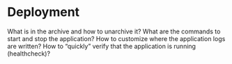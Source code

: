 # Deployment

What is in the archive and how to unarchive it?
What are the commands to start and stop the application?
How to customize where the application logs are written?
How to “quickly” verify that the application is running (healthcheck)?